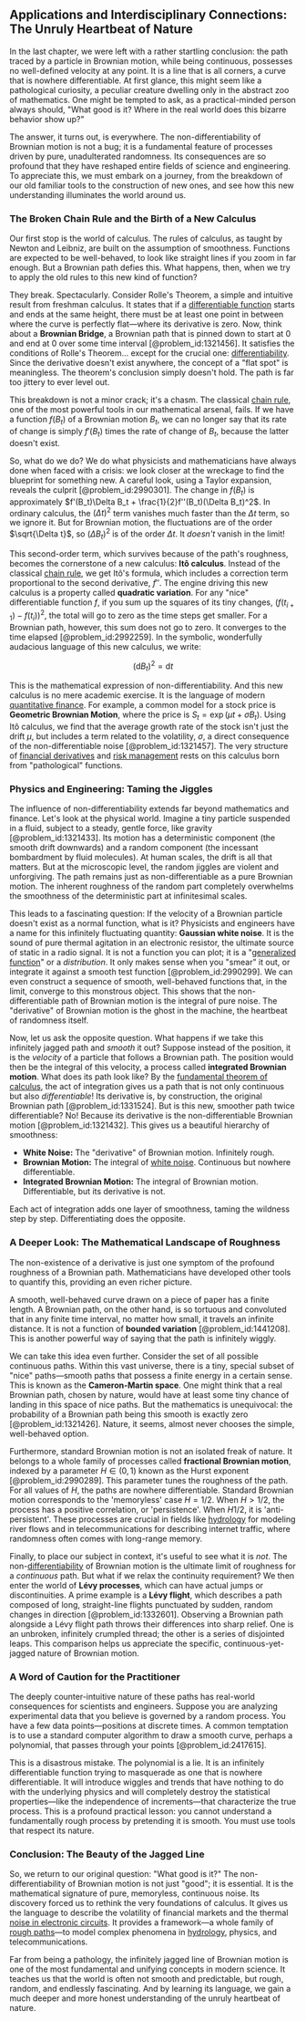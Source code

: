 ## Applications and Interdisciplinary Connections: The Unruly Heartbeat of Nature

In the last chapter, we were left with a rather startling conclusion: the path traced by a particle in Brownian motion, while being continuous, possesses no well-defined velocity at any point. It is a line that is all corners, a curve that is nowhere differentiable. At first glance, this might seem like a pathological curiosity, a peculiar creature dwelling only in the abstract zoo of mathematics. One might be tempted to ask, as a practical-minded person always should, "What good is it? Where in the real world does this bizarre behavior show up?"

The answer, it turns out, is everywhere. The non-differentiability of Brownian motion is not a bug; it is a fundamental feature of processes driven by pure, unadulterated randomness. Its consequences are so profound that they have reshaped entire fields of science and engineering. To appreciate this, we must embark on a journey, from the breakdown of our old familiar tools to the construction of new ones, and see how this new understanding illuminates the world around us.

### The Broken Chain Rule and the Birth of a New Calculus

Our first stop is the world of calculus. The rules of calculus, as taught by Newton and Leibniz, are built on the assumption of smoothness. Functions are expected to be well-behaved, to look like straight lines if you zoom in far enough. But a Brownian path defies this. What happens, then, when we try to apply the old rules to this new kind of function?

They break. Spectacularly. Consider Rolle's Theorem, a simple and intuitive result from freshman calculus. It states that if a [differentiable function](@article_id:144096) starts and ends at the same height, there must be at least one point in between where the curve is perfectly flat—where its derivative is zero. Now, think about a **Brownian Bridge**, a Brownian path that is pinned down to start at 0 and end at 0 over some time interval [@problem_id:1321456]. It satisfies the conditions of Rolle's Theorem... except for the crucial one: [differentiability](@article_id:140369). Since the derivative doesn't exist anywhere, the concept of a "flat spot" is meaningless. The theorem's conclusion simply doesn't hold. The path is far too jittery to ever level out.

This breakdown is not a minor crack; it's a chasm. The classical [chain rule](@article_id:146928), one of the most powerful tools in our mathematical arsenal, fails. If we have a function $f(B_t)$ of a Brownian motion $B_t$, we can no longer say that its rate of change is simply $f'(B_t)$ times the rate of change of $B_t$, because the latter doesn't exist.

So, what do we do? We do what physicists and mathematicians have always done when faced with a crisis: we look closer at the wreckage to find the blueprint for something new. A careful look, using a Taylor expansion, reveals the culprit [@problem_id:2990301]. The change in $f(B_t)$ is approximately $f'(B_t)\Delta B_t + \frac{1}{2}f''(B_t)(\Delta B_t)^2$. In ordinary calculus, the $(\Delta t)^2$ term vanishes much faster than the $\Delta t$ term, so we ignore it. But for Brownian motion, the fluctuations are of the order $\sqrt{\Delta t}$, so $(\Delta B_t)^2$ is of the order $\Delta t$. It *doesn't* vanish in the limit!

This second-order term, which survives because of the path's roughness, becomes the cornerstone of a new calculus: **Itô calculus**. Instead of the classical [chain rule](@article_id:146928), we get Itô's formula, which includes a correction term proportional to the second derivative, $f''$. The engine driving this new calculus is a property called **quadratic variation**. For any "nice" differentiable function $f$, if you sum up the squares of its tiny changes, $(f(t_{i+1}) - f(t_i))^2$, the total will go to zero as the time steps get smaller. For a Brownian path, however, this sum does not go to zero. It converges to the time elapsed [@problem_id:2992259]. In the symbolic, wonderfully audacious language of this new calculus, we write:

$$ (\mathrm{d}B_t)^2 = \mathrm{d}t $$

This is the mathematical expression of non-differentiability. And this new calculus is no mere academic exercise. It is the language of modern [quantitative finance](@article_id:138626). For example, a common model for a stock price is **Geometric Brownian Motion**, where the price is $S_t = \exp(\mu t + \sigma B_t)$. Using Itô calculus, we find that the average growth rate of the stock isn't just the drift $\mu$, but includes a term related to the volatility, $\sigma$, a direct consequence of the non-differentiable noise [@problem_id:1321457]. The very structure of [financial derivatives](@article_id:636543) and [risk management](@article_id:140788) rests on this calculus born from "pathological" functions.

### Physics and Engineering: Taming the Jiggles

The influence of non-differentiability extends far beyond mathematics and finance. Let's look at the physical world. Imagine a tiny particle suspended in a fluid, subject to a steady, gentle force, like gravity [@problem_id:1321433]. Its motion has a deterministic component (the smooth drift downwards) and a random component (the incessant bombardment by fluid molecules). At human scales, the drift is all that matters. But at the microscopic level, the random jiggles are violent and unforgiving. The path remains just as non-differentiable as a pure Brownian motion. The inherent roughness of the random part completely overwhelms the smoothness of the deterministic part at infinitesimal scales.

This leads to a fascinating question: If the velocity of a Brownian particle doesn't exist as a normal function, what is it? Physicists and engineers have a name for this infinitely fluctuating quantity: **Gaussian white noise**. It is the sound of pure thermal agitation in an electronic resistor, the ultimate source of static in a radio signal. It is not a function you can plot; it is a "[generalized function](@article_id:182354)" or a *distribution*. It only makes sense when you "smear" it out, or integrate it against a smooth test function [@problem_id:2990299]. We can even construct a sequence of smooth, well-behaved functions that, in the limit, converge to this monstrous object. This shows that the non-differentiable path of Brownian motion is the integral of pure noise. The "derivative" of Brownian motion is the ghost in the machine, the heartbeat of randomness itself.

Now, let us ask the opposite question. What happens if we take this infinitely jagged path and *smooth* it out? Suppose instead of the position, it is the *velocity* of a particle that follows a Brownian path. The position would then be the integral of this velocity, a process called **integrated Brownian motion**. What does its path look like? By the [fundamental theorem of calculus](@article_id:146786), the act of integration gives us a path that is not only continuous but also *differentiable*! Its derivative is, by construction, the original Brownian path [@problem_id:1331524]. But is this new, smoother path twice differentiable? No! Because its derivative is the non-differentiable Brownian motion [@problem_id:1321432]. This gives us a beautiful hierarchy of smoothness:

*   **White Noise:** The "derivative" of Brownian motion. Infinitely rough.
*   **Brownian Motion:** The integral of [white noise](@article_id:144754). Continuous but nowhere differentiable.
*   **Integrated Brownian Motion:** The integral of Brownian motion. Differentiable, but its derivative is not.

Each act of integration adds one layer of smoothness, taming the wildness step by step. Differentiating does the opposite.

### A Deeper Look: The Mathematical Landscape of Roughness

The non-existence of a derivative is just one symptom of the profound roughness of a Brownian path. Mathematicians have developed other tools to quantify this, providing an even richer picture.

A smooth, well-behaved curve drawn on a piece of paper has a finite length. A Brownian path, on the other hand, is so tortuous and convoluted that in any finite time interval, no matter how small, it travels an infinite distance. It is not a function of **bounded variation** [@problem_id:1441208]. This is another powerful way of saying that the path is infinitely wiggly.

We can take this idea even further. Consider the set of all possible continuous paths. Within this vast universe, there is a tiny, special subset of "nice" paths—smooth paths that possess a finite energy in a certain sense. This is known as the **Cameron-Martin space**. One might think that a real Brownian path, chosen by nature, would have at least some tiny chance of landing in this space of nice paths. But the mathematics is unequivocal: the probability of a Brownian path being this smooth is exactly zero [@problem_id:1321426]. Nature, it seems, almost never chooses the simple, well-behaved option.

Furthermore, standard Brownian motion is not an isolated freak of nature. It belongs to a whole family of processes called **fractional Brownian motion**, indexed by a parameter $H \in (0,1)$ known as the Hurst exponent [@problem_id:2990289]. This parameter tunes the roughness of the path. For all values of $H$, the paths are nowhere differentiable. Standard Brownian motion corresponds to the 'memoryless' case $H=1/2$. When $H > 1/2$, the process has a positive correlation, or 'persistence'. When $H  1/2$, it is 'anti-persistent'. These processes are crucial in fields like [hydrology](@article_id:185756) for modeling river flows and in telecommunications for describing internet traffic, where randomness often comes with long-range memory.

Finally, to place our subject in context, it's useful to see what it is *not*. The non-[differentiability](@article_id:140369) of Brownian motion is the ultimate limit of roughness for a *continuous* path. But what if we relax the continuity requirement? We then enter the world of **Lévy processes**, which can have actual jumps or discontinuities. A prime example is a **Lévy flight**, which describes a path composed of long, straight-line flights punctuated by sudden, random changes in direction [@problem_id:1332601]. Observing a Brownian path alongside a Lévy flight path throws their differences into sharp relief. One is an unbroken, infinitely crumpled thread; the other is a series of disjointed leaps. This comparison helps us appreciate the specific, continuous-yet-jagged nature of Brownian motion.

### A Word of Caution for the Practitioner

The deeply counter-intuitive nature of these paths has real-world consequences for scientists and engineers. Suppose you are analyzing experimental data that you believe is governed by a random process. You have a few data points—positions at discrete times. A common temptation is to use a standard computer algorithm to draw a smooth curve, perhaps a polynomial, that passes through your points [@problem_id:2417615].

This is a disastrous mistake. The polynomial is a lie. It is an infinitely differentiable function trying to masquerade as one that is nowhere differentiable. It will introduce wiggles and trends that have nothing to do with the underlying physics and will completely destroy the statistical properties—like the independence of increments—that characterize the true process. This is a profound practical lesson: you cannot understand a fundamentally rough process by pretending it is smooth. You must use tools that respect its nature.

### Conclusion: The Beauty of the Jagged Line

So, we return to our original question: "What good is it?" The non-differentiability of Brownian motion is not just "good"; it is essential. It is the mathematical signature of pure, memoryless, continuous noise. Its discovery forced us to rethink the very foundations of calculus. It gives us the language to describe the volatility of financial markets and the thermal [noise in electronic circuits](@article_id:273510). It provides a framework—a whole family of [rough paths](@article_id:204024)—to model complex phenomena in [hydrology](@article_id:185756), physics, and telecommunications.

Far from being a pathology, the infinitely jagged line of Brownian motion is one of the most fundamental and unifying concepts in modern science. It teaches us that the world is often not smooth and predictable, but rough, random, and endlessly fascinating. And by learning its language, we gain a much deeper and more honest understanding of the unruly heartbeat of nature.
